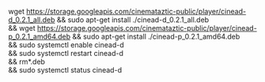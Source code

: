 wget https://storage.googleapis.com/cinemataztic-public/player/cinead-d_0.2.1_all.deb && sudo apt-get install ./cinead-d_0.2.1_all.deb \
&& wget https://storage.googleapis.com/cinemataztic-public/player/cinead-p_0.2.1_amd64.deb && sudo apt-get install ./cinead-p_0.2.1_amd64.deb \
&& sudo systemctl enable cinead-d \
&& sudo systemctl restart cinead-d \
&& rm*.deb \
&& sudo systemctl status cinead-d



